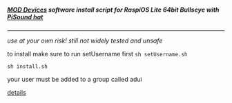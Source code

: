 ##### [MOD Devices](https://moddevices.com/) software install script for RaspiOS Lite 64bit Bullseye with [PiSound hat](https://blokas.io/pisound/)
*** 
_use at your own risk!_ _still not widely tested and unsafe_

to install make sure to run setUsername first
```sh setUsername.sh```

```sh install.sh```

your user must be added to a group called adui

 [details](https://forum.moddevices.com/t/raspberry-pi-4-setup-getting-crazy-with-jack/7691)